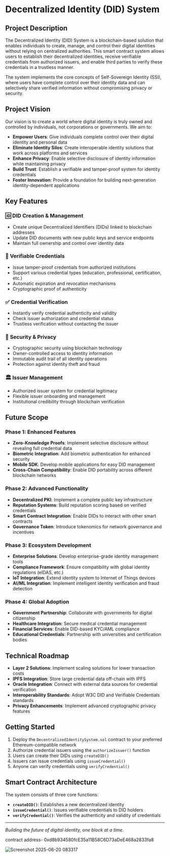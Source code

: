 # Decentralized Identity (DID) System

## Project Description

The Decentralized Identity (DID) System is a blockchain-based solution that enables individuals to create, manage, and control their digital identities without relying on centralized authorities. This smart contract system allows users to establish their decentralized identities, receive verifiable credentials from authorized issuers, and enable third parties to verify these credentials in a trustless manner.

The system implements the core concepts of Self-Sovereign Identity (SSI), where users have complete control over their identity data and can selectively share verified information without compromising privacy or security.

## Project Vision

Our vision is to create a world where digital identity is truly owned and controlled by individuals, not corporations or governments. We aim to:

- **Empower Users**: Give individuals complete control over their digital identity and personal data
- **Eliminate Identity Silos**: Create interoperable identity solutions that work across platforms and services
- **Enhance Privacy**: Enable selective disclosure of identity information while maintaining privacy
- **Build Trust**: Establish a verifiable and tamper-proof system for identity credentials
- **Foster Innovation**: Provide a foundation for building next-generation identity-dependent applications

## Key Features

### 🆔 **DID Creation & Management**
- Create unique Decentralized Identifiers (DIDs) linked to blockchain addresses
- Update DID documents with new public keys and service endpoints
- Maintain full ownership and control over identity data

### 📜 **Verifiable Credentials**
- Issue tamper-proof credentials from authorized institutions
- Support various credential types (education, professional, certification, etc.)
- Automatic expiration and revocation mechanisms
- Cryptographic proof of authenticity

### ✅ **Credential Verification**
- Instantly verify credential authenticity and validity
- Check issuer authorization and credential status
- Trustless verification without contacting the issuer

### 🔐 **Security & Privacy**
- Cryptographic security using blockchain technology
- Owner-controlled access to identity information
- Immutable audit trail of all identity operations
- Protection against identity theft and fraud

### 🏛️ **Issuer Management**
- Authorized issuer system for credential legitimacy
- Flexible issuer onboarding and management
- Institutional credibility through blockchain verification

## Future Scope

### Phase 1: Enhanced Features
- **Zero-Knowledge Proofs**: Implement selective disclosure without revealing full credential data
- **Biometric Integration**: Add biometric authentication for enhanced security
- **Mobile SDK**: Develop mobile applications for easy DID management
- **Cross-Chain Compatibility**: Enable DID portability across different blockchain networks

### Phase 2: Advanced Functionality
- **Decentralized PKI**: Implement a complete public key infrastructure
- **Reputation Systems**: Build reputation scoring based on verified credentials
- **Smart Contract Integration**: Enable DIDs to interact with other smart contracts
- **Governance Token**: Introduce tokenomics for network governance and incentives

### Phase 3: Ecosystem Development
- **Enterprise Solutions**: Develop enterprise-grade identity management tools
- **Compliance Framework**: Ensure compatibility with global identity regulations (eIDAS, etc.)
- **IoT Integration**: Extend identity system to Internet of Things devices
- **AI/ML Integration**: Implement intelligent identity verification and fraud detection

### Phase 4: Global Adoption
- **Government Partnership**: Collaborate with governments for digital citizenship
- **Healthcare Integration**: Secure medical credential management
- **Financial Services**: Enable DID-based KYC/AML compliance
- **Educational Credentials**: Partnership with universities and certification bodies

## Technical Roadmap

- **Layer 2 Solutions**: Implement scaling solutions for lower transaction costs
- **IPFS Integration**: Store large credential data off-chain with IPFS
- **Oracle Integration**: Connect with external data sources for credential verification
- **Interoperability Standards**: Adopt W3C DID and Verifiable Credentials standards
- **Privacy Enhancements**: Implement advanced cryptographic privacy features

## Getting Started

1. Deploy the `DecentralizedIdentitySystem.sol` contract to your preferred Ethereum-compatible network
2. Authorize credential issuers using the `authorizeIssuer()` function
3. Users can create their DIDs using `createDID()`
4. Issuers can issue credentials using `issueCredential()`
5. Anyone can verify credentials using `verifyCredential()`

## Smart Contract Architecture

The system consists of three core functions:
- **`createDID()`**: Establishes a new decentralized identity
- **`issueCredential()`**: Issues verifiable credentials to DID holders
- **`verifyCredential()`**: Verifies the authenticity and validity of credentials

---

*Building the future of digital identity, one block at a time.*

contract address- 0xd8b934580fcE35a11B58C6D73aDeE468a2833fa8

![Screenshot 2025-06-20 083317](https://github.com/user-attachments/assets/b7861b18-f11d-48e8-af7b-6df775fa62f4)
